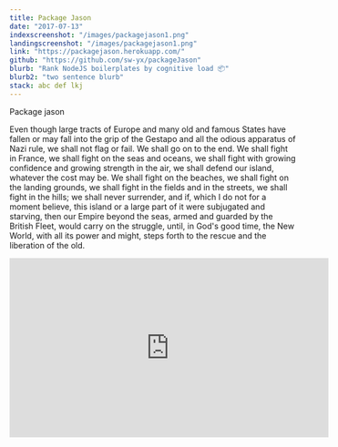 ```yaml
---
title: Package Jason
date: "2017-07-13"
indexscreenshot: "/images/packagejason1.png"
landingscreenshot: "/images/packagejason1.png"
link: "https://packagejason.herokuapp.com/"
github: "https://github.com/sw-yx/packageJason"
blurb: "Rank NodeJS boilerplates by cognitive load 📦"
blurb2: "two sentence blurb"
stack: abc def lkj
---
```


Package jason

Even though large tracts of Europe and many old and famous States have fallen or may fall into the grip of the Gestapo and all the odious apparatus of Nazi rule, we shall not flag or fail. We shall go on to the end. We shall fight in France, we shall fight on the seas and oceans, we shall fight with growing confidence and growing strength in the air, we shall defend our island, whatever the cost may be. We shall fight on the beaches, we shall fight on the landing grounds, we shall fight in the fields and in the streets, we shall fight in the hills; we shall never surrender, and if, which I do not for a moment believe, this island or a large part of it were subjugated and starving, then our Empire beyond the seas, armed and guarded by the British Fleet, would carry on the struggle, until, in God's good time, the New World, with all its power and might, steps forth to the rescue and the liberation of the old.

<iframe width="560" height="315" src="https://www.youtube.com/embed/4SZl1r2O_bY" frameborder="0" allowfullscreen></iframe>